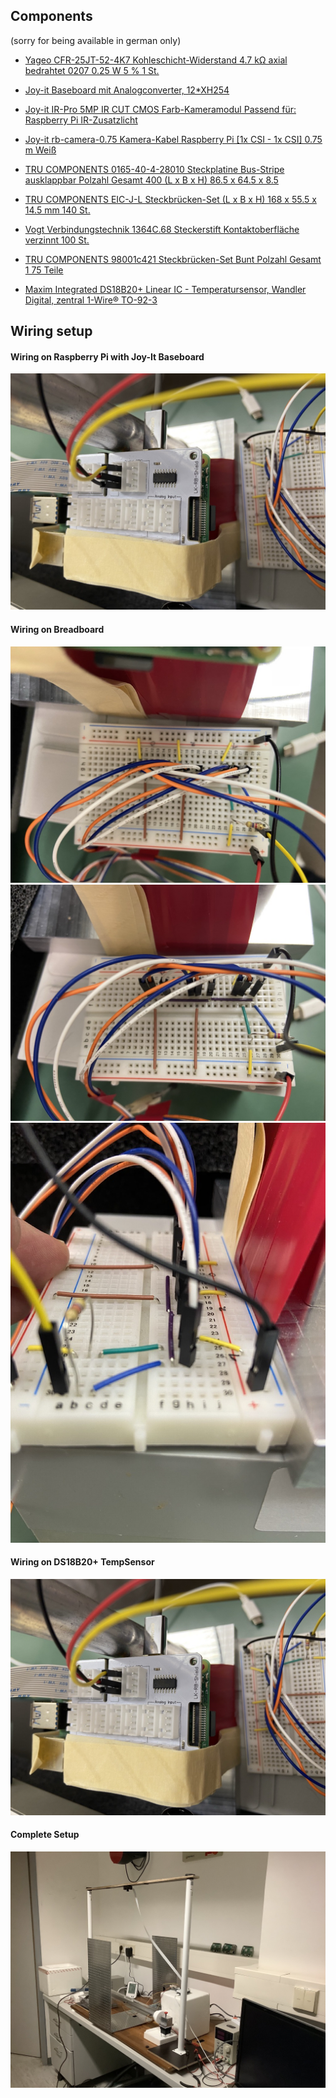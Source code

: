 ## Components

(sorry for being available in german only)

- [Yageo CFR-25JT-52-4K7 Kohleschicht-Widerstand 4.7 kΩ axial bedrahtet 0207 0.25 W 5 % 1 St. ](https://www.conrad.ch/de/p/yageo-cfr-25jt-52-4k7-kohleschicht-widerstand-4-7-k-axial-bedrahtet-0207-0-25-w-5-1-st-1417695.html)

- [Joy-it Baseboard mit Analogconverter, 12*XH254](https://www.conrad.ch/de/p/joy-it-baseboard-mit-analogconverter-12-xh254-raspberry-pi-erweiterungs-platine-1267835.html)

- [Joy-it IR-Pro 5MP IR CUT CMOS Farb-Kameramodul Passend für: Raspberry Pi IR-Zusatzlicht ](https://www.conrad.ch/de/p/joy-it-baseboard-mit-analogconverter-12-xh254-raspberry-pi-erweiterungs-platine-1267835.html)

- [Joy-it rb-camera-0.75 Kamera-Kabel Raspberry Pi [1x CSI - 1x CSI] 0.75 m Weiß ](https://www.conrad.ch/de/p/joy-it-rb-camera-0-75-kamera-kabel-raspberry-pi-1x-csi-1x-csi-0-75-m-weiss-1283499.html)

- [TRU COMPONENTS 0165-40-4-28010 Steckplatine Bus-Stripe ausklappbar Polzahl Gesamt 400 (L x B x H) 86.5 x 64.5 x 8.5](https://www.conrad.ch/de/p/tru-components-0165-40-4-28010-steckplatine-bus-stripe-ausklappbar-polzahl-gesamt-400-l-x-b-x-h-86-5-x-64-5-x-8-5-mm-1564793.html)

- [TRU COMPONENTS EIC-J-L Steckbrücken-Set (L x B x H) 168 x 55.5 x 14.5 mm 140 St. ](https://www.conrad.ch/de/p/tru-components-eic-j-l-steckbruecken-set-l-x-b-x-h-168-x-55-5-x-14-5-mm-140-st-1566205.html)

- [Vogt Verbindungstechnik 1364C.68 Steckerstift Kontaktoberfläche verzinnt 100 St. ](https://www.conrad.ch/de/p/vogt-verbindungstechnik-1364c-68-steckerstift-kontaktoberflaeche-verzinnt-100-st-526191.html)

- [TRU COMPONENTS 98001c421 Steckbrücken-Set Bunt Polzahl Gesamt 1 75 Teile ](https://www.conrad.ch/de/p/tru-components-98001c421-steckbruecken-set-bunt-polzahl-gesamt-1-75-teile-1662102.html)

- [Maxim Integrated DS18B20+ Linear IC - Temperatursensor, Wandler Digital, zentral 1-Wire® TO-92-3 ](https://www.conrad.ch/de/p/maxim-integrated-ds18b20-linear-ic-temperatursensor-wandler-digital-zentral-1-wire-to-92-3-1123323.html)

## Wiring setup

#### Wiring on Raspberry Pi with Joy-It Baseboard 

![Wiring_Rasp](design/Wiring1.png)

#### Wiring on Breadboard

![Wiring_board1](design/Wiring_board1.png)
![Wiring_board2](design/Wiring_board2.png)
![Wiring_board3](design/Wiring_board3.png)

#### Wiring on DS18B20+ TempSensor 

![Wiring_TempSensor](design/Wiring_TempSensor.png)

#### Complete Setup

![Wiring_complete](design/ThermalGradientTube_complete.png)
